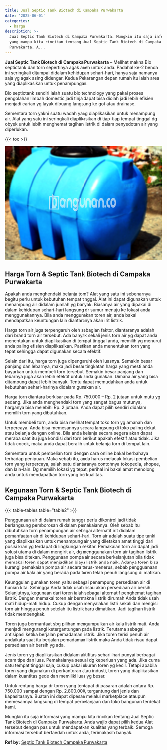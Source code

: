 ```yaml
---
title: Jual Septic Tank Biotech di Campaka Purwakarta
date: '2025-06-01'
categories:
  - harga
description: >-
  Jual Septic Tank Biotech di Campaka Purwakarta. Mungkin itu saja informasi
  yang mampu kita rincikan tentang Jual Septic Tank Biotech di Campaka
  Purwakarta. A...
---
```


**Jual Septic Tank Biotech di Campaka Purwakarta** – Melihat makna Bio septictank dan torn sepertinya agak aneh untuk anda. Padahal ke-2 benda ini seringkali dijumpai didalam kehidupan sehari-hari, hanya saja namanya saja yg agak asing didengar. Kedua Pekarangan depan rumah itu ialah area yang diaplikasikan untuk penampungan.

Bio septictank sendiri ialah suatu bio technology yang pakai proses pengolahan limbah domestic jadi tinja dapat bisa diolah jadi lebih efisien menjadi carian yg layak dibuang langsung ke got atau drainase.

Sementara torn yakni suatu wadah yang diaplikasikan untuk menampung air. Alat yang satu ini seringkali diaplikasikan di tiap-tiap tempat tinggal dg obyek untuk lebih menghemat tagihan listrik di dalam penyedotan air yang diperlukan.

{{< toc >}}

![Jual Septic Tank Biotech di Campaka Purwakarta](/images/jual-bio-septictank-03.png)

## Harga Torn & Septic Tank Biotech di Campaka Purwakarta

Apakah anda menghendaki belanja torn? Alat yang satu ini sebenarnya begitu perlu untuk kebutuhan tempat tinggal. Alat ini dapat digunakan untuk menampung air didalam jumlah yg banyak. Biasanya air yang dipakai di dalam kehidupan sehari-hari langsung dr sumur menuju ke lokasi anda menggunakannya. Bila anda menggunakan toren air, anda bakal mendapatkan keuntungan lain diantaranya akan irit listrik.

Harga torn air juga terpengaruh oleh sebagian faktor, diantaranya adalah dari brand torn air tersebut. Ada banyak sekali jenis torn air yg dapat anda menentukan untuk diaplikasikan di tempat tinggal anda, memilih yg menurut anda paling efisien diaplikasikan. Pastikan anda menentukan torn yang tepat sehingga dapat digunakan secara efektif.

Selain dari itu, harga torn juga dipengaruhi oleh luasnya. Semakin besar panjang dan lebarnya, maka jadi besar tingkatan harga yang mesti anda bayarkan untuk membeli torn tersebut. Semakin besar panjang dan lebarnya juga akan lebih efektif untuk anda gunakan. Dimana air yang bisa ditampung dapat lebih banyak. Tentu dapat memudahkan anda untuk kebutuhan sehari-harinya didalam gunakan air.

Harga torn diantara berkisar pada Rp. 750.000 – Rp. 2 jutaan untuk mutu yg sedang. Jika anda menghendaki torn yang sangat bagus mutunya, harganya bisa melebihi Rp. 2 jutaan. Anda dapat pilih sendiri didalam memilih torn yang dibutuhkan.

Untuk membeli torn, anda bisa melihat tempat toko torn yg amanah dan terpercaya. Anda bisa memesannya secara langsung di toko paling dekat atau belanja dengan online. Bila anda belanja secara segera akan dapat meraba saat itu juga kondisi dari torn berikut apakah efektif atau tidak. Jika tidak cocok, maka anda dapat beralih untuk belanja torn di tempat lain.

Sementara untuk pembelian torn dengan cara online bakal berbahaya terhadap penipuan. Maka sebab itu, anda harus melacak lokasi pembelian torn yang terpercaya, salah satu diantaranya contohnya tokopedia, shopee, dan lain-lain. Dg memilih lokasi yg tepat, perihal ini bakal amat menolong anda untuk mendapatkan torn yang berkualitas.

## Kegunaan Torn & Septic Tank Biotech di Campaka Purwakarta

{{< table-tables table="table2" >}}

Penggunaan air di dalam rumah tangga perlu dikontrol jadi tidak berlangsung pemborosan di dalam pemakaiannya. Oleh sebab itu dibutuhkan torn penampungan air sebagai alternatif irit didalam pemanfaatan air di kehidupan sehari-hari. Torn air adalah suatu tipe tanki yang diaplikasikan untuk menampung air yang diletakan amat tinggi dari posisi kran yg terdapat di lingkungan sekitar. Pemakaian torn air dapat jadi solusi utama di dalam mengirit air, dg menggunakan torn air tagihan listrik juga bisa ditekan. Penggunaan pompa air secara berkelanjutan bila tidak memakai toren dapat menjadikan biaya listrik anda naik. Adanya toren bisa kurangi pemakaian pompa air secara terus-menerus, sebab pengguanaan pompa air kala air yang berada pada toren telah penuh langsung di matikan.

Keunggulan gunakan toren yaitu sebagai penampung persediaan air di hunian kita. Sehingga Anda tidak usah risau akan persediaan air bersih. Selanjutnya, kegunaan dari toren ialah sebagai alternatif penghemat tagihan listrik. Dengan memakai toren air bermakna listrik dirumah Anda tidak usah mati hidup-mati hidup. Cukup dengan menyalakan listri sekali dan mengisi torn air hingga penuh setelah itu listrik baru dimatikan. Jadi tagihan listrik tidak membengkak.

Toren juga bermanfaat sbg pilihan mengumpulkan air kala listrik mati. Anda menjadi mengurangi ketergantungan pada listrik. Terutama sebagai antisipasi ketika berjalan pemadaman listrik. Jika toren terisi penuh air andaikata saat itu berjalan pemadaman listrik maka Anda tidak risau dapat persediaan air bersih yg ada.

Jenis toren yg diaplikasikan didalam aktifitas sehari-hari punyai berbagai acam tipe dan luas. Pemakaianya sesuai dg keperluan yang ada. Jika cuma satu tempat tinggal saja, cukup pakai ukuran toren yg kecil. Tetapi apabila toren yang digunakan di perkantoran atau industi, toren yang diaplikasikan dalam kuantitas gede dan memiliki luas yg besar.

Untuk rentang harga dr toren yang terdapat di pasaran adalah antara Rp. 750.000 sampai dengan Rp. 2.800.000, tergantung dari jenis dan kapasitasnya. Buatan ini dapat dipesan melalui marketplace ataupun memesannya langsung di tempat perbelanjaan dan toko bangunan terdekat kami.

Mungkin itu saja informasi yang mampu kita rincikan tentang Jual Septic Tank Biotech di Campaka Purwakarta. Anda wajib dapat pilih kedua Alat tersebut dengan pas untuk mendapatkan kualitas yang terbaik. Semoga informasi tersebut berfaedah untuk anda, terimakasih banyak.

**Ref by:** [Septic Tank Biotech Campaka Purwakarta](https://id.wikipedia.org/wiki/Septic)
